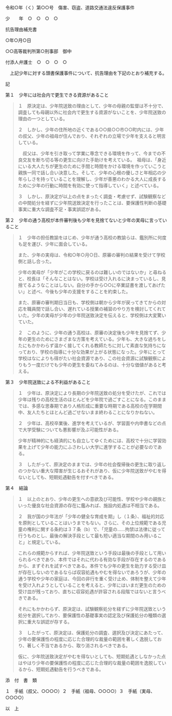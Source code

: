 令和○年（く）第○○号　傷害、窃盗、道路交通法違反保護事件

少　　年　○　○　○　○

抗告理由補充書

○年○月○日

○○高等裁判所第○刑事部　御中

付添人弁護士　○　○　○　○

　上記少年に対する頭書保護事件について、抗告理由を下記のとおり補充する。

記

第１　少年には社会内で更生できる資源があること

> １　原決定は、少年院送致の理由として、少年の母親の監督は不十分で、調査しても母親以外に社会内で更生する資源がないことを、少年院送致の理由の一つとしている。
>
> ２　しかし、少年の住所地の近くである○○県○○市○○町内には、少年の叔父、少年の祖母が住んでおり、それぞれの立場で少年を支えると明言している。
>
> 　叔父は、少年を引き取って学業に専念できる環境を作って、今までの不良交友を断ち切る等の更生に向けた手助けを考えている。　祖母は、「身近にいる大人たちが更生のために手間と時間をかける環境を作っていこうと親族一同で話し合い決意した。そして、少年の心根の優しさと年相応の少年らしさを持っていることを理解し、少年が善悪のわかる大人に成長するために少年の行動に時間を有効に使って指導していく」と述べている。
>
> ３　しかし、原決定が以上の点をまったく調査・考慮せず、試験観察などの中間処分を経ずに少年院送致決定を行ったことは、要保護性判断の基礎事実に重大な調査不足・事実誤認がある。

第２　少年の通う高校が本件審判後も少年を見捨てないと少年の実母に言っていること

> １　少年の担任教諭をはじめ、少年が通う高校の教諭らは、鑑別所に何度も足を運び、少年に面会している。
>
> また、少年の実母は、令和○年○月○日、原審の審判の結果を受けて学校側と話し合った。
>
> 少年の実母が「少年がこの学校に戻るのは難しいのではないか」と尋ねると、校長は「そんなことはない。学校は受け入れるに決まっているし、見捨てるようなことはしない。自分の手から○○に卒業証書を渡してあげたい」と述べ、今後も少年の支援をすることを約束した。
>
> また、原審の審判期日当日も、学校側は朝から少年が戻ってきてからの対応を職員間で話し合い、遅れている授業の補習のやり方を検討してくれていた。少年の実母が少年の少年院送致決定を伝えると、学校側は大変驚いていた。
>
> ２　このように、少年の通う高校は、原審の決定後も少年を見捨てず、少年の更生のためにさまざまな方策を考えている。少年も、大きな過ちをしたにもかかわらず温かく接してくれる教師たちに対して素直な気持ちになっており、学校の指導に十分な効果が上がる状態になった。少年にとって学校はなによりも得がたい社会資源であり、この社会資源に試験観察によりもう一度だけでも少年の更生を委ねてみるのは、十分な価値があると考える。

第３　少年院送致による不利益があること

> １　少年は、原決定により長期の少年院送致の処分を受けたが、これでは少年は残りの高校生活のほとんどを少年院で過ごすことになる。このままでは、多感な思春期であり人格形成に重要な時期である高校の在学期間中、友人たちとほとんど過ごせないまま終わることになりかねない。
>
> ２　少年は、高校卒業後、進学を考えているが、学習面や内申書などの点で大学受験についても悪影響が及ぶ可能性がある。
>
> 少年が精神的にも経済的にも自立してゆくためには、高校で十分に学習効果を上げて少年の能力にふさわしい大学に進学することが必要なのである。
>
> ３　したがって、原決定のままでは、少年の社会復帰後の更生に取り返しのつかない重大な障害が生じるおそれがあり、仮に少年院送致がやむを得ないとしても、短期処遇勧告を付すべきである。

第４　結論

> １　以上のとおり、少年の更生への意欲及び可能性、学校や少年の親族といった優良な社会資源の存在に鑑みれば、施設内処遇は不相当である。
>
> ２　我が国の少年法が「少年の健全な育成を期」し（１条）、福祉的対応を原則としていることはいうまでもない。さらに、その上位規範である児童の権利に関する条約は３７条（b）で、「児童の......拘禁は法律に従って行うものとし、最後の解決手段として最も短い適当な期間のみ用いること」と規定している。
>
> これらの規範からすれば、少年院送致という手段は最後の手段として用いられるべきであり、本件ではそれに代わる有効な手段が存在するのであるから、まずそれを試すべきである。本件でも少年の更生を助力する受け皿が存在しないのであるならば収容処遇もやむを得ないであろうが、少年の通う学校や少年の家庭は、今回の非行を重く受け止め、体制を整えて少年を受け入れようとしていることを考えると、少年にはいまだ更生のための受け皿が残っており、直ちに収容処遇が許容される段階ではないと言うべきである。
>
> それにもかかわらず、原決定は、試験観察処分を経ずに少年院送致という処分を選択しており、要保護性の基礎事実の認定及び保護処分の種類の選択に重大な誤認が存する。
>
> ３　したがって、原決定は、保護処分の調査、選択及び決定にあたって、少年の要保護性の程度に応じた合理的な裁量の範囲を著しく逸脱しており、著しく不当であるから、取り消されるべきである。
>
> 仮に、少年院送致決定がやむを得ないとしても、短期処遇としなかった点はやはり少年の要保護性の程度に応じた合理的な裁量の範囲を逸脱しているから、短期処遇勧告を行うべきである。

添　付　書　類

１　手紙（叔父、○○○○）２　手紙（祖母、○○○○）３　手紙（実母、○○○○）

以　上

